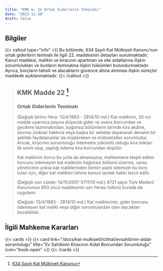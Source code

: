 ```yaml
---
title: "KMK m. 22 Ortak Giderlerin Teminatı"
date: "2023-11-20"
draft: false
---
```


## Bilgiler

{{< callout type="info" >}}
Bu bölümde, 634 Sayılı Kat Mülkiyeti Kanunu'nun ortak giderlerin teminatı ile ilgili 22. maddesinin detayları sunulmaktadır.
Kanun maddesi, malikin ve kiracının apartman ve site aidatlarına ilişkin sorumlulukları ve bunların teminatına ilişkin hükümleri bulundurmaktadır.
Ayrıca, borçların tahsili ve alacakların güvence altına alınması ilişkin süreçler maddede açıklanmaktadır.
{{< /callout >}}

> ## KMK Madde 22 [^1]
>
> [^1]: [634 Sayılı Kat Mülkiyeti Kanunu](https://www.mevzuat.gov.tr/mevzuatmetin/1.5.634.pdf)
>
> ### Ortak Giderlerin Teminatı
>
> (Değişik birinci fıkra: 13/4/1983 - 2814/10 md.) Kat malikinin, 20 nci
> madde uyarınca payına düşecek gider ve avans borcundan ve gecikme
> tazminatından, bağımsız bölümlerin birinde kira akdine, oturma (sükna)
> hakkına veya başka bir sebebe dayanarak devamlı bir şekilde
> faydalananlar da müştereken ve müteselsilen sorumludur. Ancak,
> kiracının sorumluluğu ödemekle yükümlü olduğu kira miktarı ile sınırlı
> olup, yaptığı ödeme kira borcundan düşülür.
>
> Kat malikinin borcu bu yolla da alınamazsa, mahkemece tespit edilen
> borcunu ödemeyen kat malikinin bağımsız bölümü üzerine, varsa
> yöneticinin yoksa kat maliklerinden birinin yazılı istemiyle bu borç
> tutarı için, diğer kat malikleri lehine kanuni ipotek hakkı tescil
> edilir.
>
> (Değişik son cümle: 14/11/2007-5711/10 md.) 4721 sayılı Türk Medenî
> Kanununun 893 üncü maddesinin son fıkrası hükmü burada da uygulanır.
>
> (Değişik: 13/4/1983 - 2814/10 md.) Kat maliklerinin, gider borcunu
> ödemeyen kat maliki veya diğer sorumlulardan olan alacakları
> önceliklidir.

## İlgili Mahkeme Kararları

{{< cards >}}
{{< card link="/docs/kat-mulkiyeti/ictihat/evsahibinin-aidat-sorumlulugu" title="Ev Sahibinin Kiracının Aidat Borcundan Sorumluluğu" icon="book-open" >}}
{{< /cards >}}
